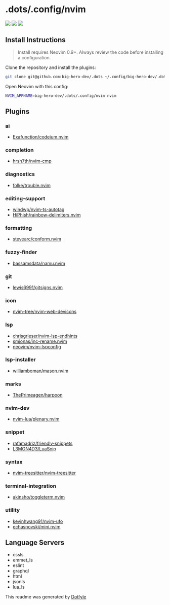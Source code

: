 # .dots/.config/nvim

<a href="https://dotfyle.com/big-hero-dev/dots-config-nvim"><img src="https://dotfyle.com/big-hero-dev/dots-config-nvim/badges/plugins?style=for-the-badge" /></a>
<a href="https://dotfyle.com/big-hero-dev/dots-config-nvim"><img src="https://dotfyle.com/big-hero-dev/dots-config-nvim/badges/leaderkey?style=for-the-badge" /></a>
<a href="https://dotfyle.com/big-hero-dev/dots-config-nvim"><img src="https://dotfyle.com/big-hero-dev/dots-config-nvim/badges/plugin-manager?style=for-the-badge" /></a>


## Install Instructions

 > Install requires Neovim 0.9+. Always review the code before installing a configuration.

Clone the repository and install the plugins:

```sh
git clone git@github.com:big-hero-dev/.dots ~/.config/big-hero-dev/.dots
```

Open Neovim with this config:

```sh
NVIM_APPNAME=big-hero-dev/.dots/.config/nvim nvim
```

## Plugins

### ai

+ [Exafunction/codeium.nvim](https://dotfyle.com/plugins/Exafunction/codeium.nvim)
### completion

+ [hrsh7th/nvim-cmp](https://dotfyle.com/plugins/hrsh7th/nvim-cmp)
### diagnostics

+ [folke/trouble.nvim](https://dotfyle.com/plugins/folke/trouble.nvim)
### editing-support

+ [windwp/nvim-ts-autotag](https://dotfyle.com/plugins/windwp/nvim-ts-autotag)
+ [HiPhish/rainbow-delimiters.nvim](https://dotfyle.com/plugins/HiPhish/rainbow-delimiters.nvim)
### formatting

+ [stevearc/conform.nvim](https://dotfyle.com/plugins/stevearc/conform.nvim)
### fuzzy-finder

+ [bassamsdata/namu.nvim](https://dotfyle.com/plugins/bassamsdata/namu.nvim)
### git

+ [lewis6991/gitsigns.nvim](https://dotfyle.com/plugins/lewis6991/gitsigns.nvim)
### icon

+ [nvim-tree/nvim-web-devicons](https://dotfyle.com/plugins/nvim-tree/nvim-web-devicons)
### lsp

+ [chrisgrieser/nvim-lsp-endhints](https://dotfyle.com/plugins/chrisgrieser/nvim-lsp-endhints)
+ [smjonas/inc-rename.nvim](https://dotfyle.com/plugins/smjonas/inc-rename.nvim)
+ [neovim/nvim-lspconfig](https://dotfyle.com/plugins/neovim/nvim-lspconfig)
### lsp-installer

+ [williamboman/mason.nvim](https://dotfyle.com/plugins/williamboman/mason.nvim)
### marks

+ [ThePrimeagen/harpoon](https://dotfyle.com/plugins/ThePrimeagen/harpoon)
### nvim-dev

+ [nvim-lua/plenary.nvim](https://dotfyle.com/plugins/nvim-lua/plenary.nvim)
### snippet

+ [rafamadriz/friendly-snippets](https://dotfyle.com/plugins/rafamadriz/friendly-snippets)
+ [L3MON4D3/LuaSnip](https://dotfyle.com/plugins/L3MON4D3/LuaSnip)
### syntax

+ [nvim-treesitter/nvim-treesitter](https://dotfyle.com/plugins/nvim-treesitter/nvim-treesitter)
### terminal-integration

+ [akinsho/toggleterm.nvim](https://dotfyle.com/plugins/akinsho/toggleterm.nvim)
### utility

+ [kevinhwang91/nvim-ufo](https://dotfyle.com/plugins/kevinhwang91/nvim-ufo)
+ [echasnovski/mini.nvim](https://dotfyle.com/plugins/echasnovski/mini.nvim)
## Language Servers

+ cssls
+ emmet_ls
+ eslint
+ graphql
+ html
+ jsonls
+ lua_ls


 This readme was generated by [Dotfyle](https://dotfyle.com)
